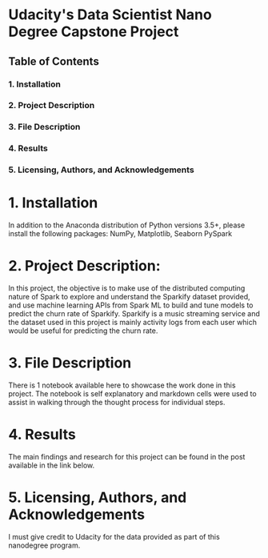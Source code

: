 # Udacity's Data Scientist Nano Degree Capstone Project

## Table of Contents

  ### 1. Installation
  ### 2. Project Description
  ### 3. File Description
  ### 4. Results
  ### 5. Licensing, Authors, and Acknowledgements



# 1. Installation

In addition to the Anaconda distribution of Python versions 3.5+, please install the following packages:
NumPy, Matplotlib, Seaborn
PySpark

# 2. Project Description:

In this project, the objective is to make use of the distributed computing nature of Spark to explore and understand the Sparkify dataset provided, and use machine learning APIs from Spark ML to build and tune models to predict the churn rate of Sparkify. Sparkify is a music streaming service and the dataset used in this project is mainly activity logs from each user which would be useful for predicting the churn rate.

# 3. File Description

There is 1 notebook available here to showcase the work done in this project. The notebook is self explanatory and markdown cells were used to assist in walking through the thought process for individual steps.

# 4. Results

The main findings and research for this project can be found in the post available in the link below.

# 5. Licensing, Authors, and Acknowledgements

I must give credit to Udacity for the data provided as part of this nanodegree program.
